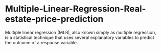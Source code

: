# Multiple-Linear-Regression-Real-estate-price-prediction
Multiple linear regression (MLR), also known simply as multiple regression, is a statistical technique that uses several explanatory variables to predict the outcome of a response variable. 
